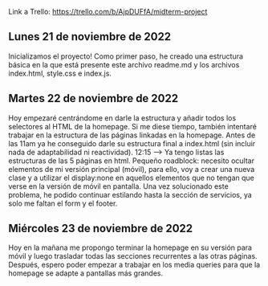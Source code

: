 Link a Trello: https://trello.com/b/AjpDUFfA/midterm-project

## Lunes 21 de noviembre de 2022

Inicializamos el proyecto! Como primer paso, he creado una estructura básica en la que está presente este archivo readme.md y los archivos index.html, style.css e index.js.

## Martes 22 de noviembre de 2022

Hoy empezaré centrándome en darle la estructura y añadir todos los selectores al HTML de la homepage. Si me diese tiempo, también intentaré trabajar en la estructura de las páginas linkadas en la homepage. Antes de las 11am ya he conseguido darle su estructura final a index.html (sin incluir nada de adaptabilidad ni reactividad). 12:15 --> Ya tengo listas las estructuras de las 5 páginas en html. Pequeño roadblock: necesito ocultar elementos de mi versión principal (móvil), para ello, voy a crear una nueva clase y a utilizar el display:none en aquellos elementos que no tengan que verse en la versión de móvil en pantalla.
Una vez solucionado este problema, he podido continuar estilando hasta la sección de servicios, ya solo me faltan el form y el footer.

## Miércoles 23 de noviembre de 2022

Hoy en la mañana me propongo terminar la homepage en su versión para móvil y luego trasladar todas las secciones recurrentes a las otras páginas. Después, espero poder empezar a trabajar en los media queries para que la homepage se adapte a pantallas más grandes.
